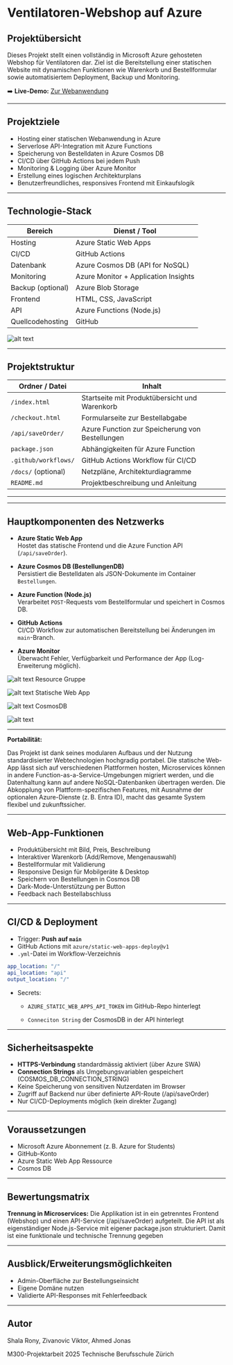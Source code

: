 # Ventilatoren-Webshop auf Azure

## Projektübersicht

Dieses Projekt stellt einen vollständig in Microsoft Azure gehosteten Webshop für Ventilatoren dar. Ziel ist die Bereitstellung einer statischen Website mit dynamischen Funktionen wie Warenkorb und Bestellformular sowie automatisiertem Deployment, Backup und Monitoring.

➡️ **Live-Demo:** [Zur Webanwendung](https://proud-hill-00bd9e103.2.azurestaticapps.net/)

---

## Projektziele

- Hosting einer statischen Webanwendung in Azure
- Serverlose API-Integration mit Azure Functions
- Speicherung von Bestelldaten in Azure Cosmos DB
- CI/CD über GitHub Actions bei jedem Push
- Monitoring & Logging über Azure Monitor
- Erstellung eines logischen Architekturplans
- Benutzerfreundliches, responsives Frontend mit Einkaufslogik

---

## Technologie-Stack

| Bereich           | Dienst / Tool                      |
|-------------------|------------------------------------|
| Hosting           | Azure Static Web Apps              |
| CI/CD             | GitHub Actions                     |
| Datenbank         | Azure Cosmos DB (API for NoSQL)    |
| Monitoring        | Azure Monitor + Application Insights |
| Backup (optional) | Azure Blob Storage                 |
| Frontend          | HTML, CSS, JavaScript              |
| API               | Azure Functions (Node.js)          |
| Quellcodehosting  | GitHub                             |



![alt text](NetzwerkplanUltimateForm.drawio.png)

---

## Projektstruktur

| Ordner / Datei     | Inhalt                                                  |
|--------------------|---------------------------------------------------------|
| `/index.html`      | Startseite mit Produktübersicht und Warenkorb           |
| `/checkout.html`   | Formularseite zur Bestellabgabe                         |
| `/api/saveOrder/`  | Azure Function zur Speicherung von Bestellungen         |
| `package.json`     | Abhängigkeiten für Azure Function                       |
| `.github/workflows/` | GitHub Actions Workflow für CI/CD                    |
| `/docs/` (optional) | Netzpläne, Architekturdiagramme                         |
| `README.md`        | Projektbeschreibung und Anleitung                        |

---


---

## Hauptkomponenten des Netzwerks



- **Azure Static Web App**  
  Hostet das statische Frontend und die Azure Function API (`/api/saveOrder`).

- **Azure Cosmos DB (BestellungenDB)**  
  Persistiert die Bestelldaten als JSON-Dokumente im Container `Bestellungen`.

- **Azure Function (Node.js)**  
  Verarbeitet `POST`-Requests vom Bestellformular und speichert in Cosmos DB.

- **GitHub Actions**  
  CI/CD Workflow zur automatischen Bereitstellung bei Änderungen im `main`-Branch.

- **Azure Monitor**  
  Überwacht Fehler, Verfügbarkeit und Performance der App (Log-Erweiterung möglich).


![alt text](resource-groups.png)
Resource Gruppe


![alt text](static-web-app.png)
Statische Web App

![alt text](CosmosDB-Overwiev.png)
CosmosDB

![alt text](image.png)

---

**Portabilität:**

Das Projekt ist dank seines modularen Aufbaus und der Nutzung standardisierter Webtechnologien hochgradig portabel. Die statische Web-App lässt sich auf verschiedenen Plattformen hosten, Microservices können in andere Function-as-a-Service-Umgebungen migriert werden, und die Datenhaltung kann auf andere NoSQL-Datenbanken übertragen werden. Die Abkopplung von Plattform-spezifischen Features, mit Ausnahme der optionalen Azure-Dienste (z. B. Entra ID), macht das gesamte System flexibel und zukunftssicher.



---

## Web-App-Funktionen

- Produktübersicht mit Bild, Preis, Beschreibung
- Interaktiver Warenkorb (Add/Remove, Mengenauswahl)
- Bestellformular mit Validierung
- Responsive Design für Mobilgeräte & Desktop
- Speichern von Bestellungen in Cosmos DB
- Dark-Mode-Unterstützung per Button
- Feedback nach Bestellabschluss

---

## CI/CD & Deployment

- Trigger: **Push auf `main`**
- GitHub Actions mit `azure/static-web-apps-deploy@v1`
- `.yml`-Datei im Workflow-Verzeichnis

```yaml
app_location: "/"
api_location: "api"
output_location: "/"
```

- Secrets: 
    - `AZURE_STATIC_WEB_APPS_API_TOKEN` im GitHub-Repo hinterlegt

    - `Conneciton String` der CosmosDB in der API hinterlegt

---

## Sicherheitsaspekte

- **HTTPS-Verbindung** standardmässig aktiviert (über Azure SWA)
- **Connection Strings** als Umgebungsvariablen gespeichert (COSMOS_DB_CONNECTION_STRING)
- Keine Speicherung von sensitiven Nutzerdaten im Browser
- Zugriff auf Backend nur über definierte API-Route (/api/saveOrder)
- Nur CI/CD-Deployments möglich (kein direkter Zugang)

---

## Voraussetzungen

- Microsoft Azure Abonnement (z. B. Azure for Students)
- GitHub-Konto
- Azure Static Web App Ressource
- Cosmos DB

--- 

## Bewertungsmatrix

**Trennung in Microservices:** 
Die Applikation ist in ein getrenntes Frontend (Webshop) und einen API-Service (/api/saveOrder) aufgeteilt. Die API ist als eigenständiger Node.js-Service mit eigener package.json strukturiert. Damit ist eine funktionale und technische Trennung gegeben

---

## Ausblick/Erweiterungsmöglichkeiten

- Admin-Oberfläche zur Bestellungseinsicht
- Eigene Domäne nutzen
- Validierte API-Responses mit Fehlerfeedback

---

## Autor

Shala Rony,
Zivanovic Viktor,
Ahmed Jonas

M300-Projektarbeit 2025
Technische Berufsschule Zürich
